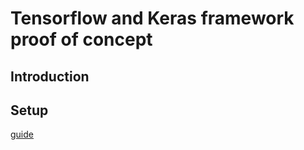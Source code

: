 # Tensorflow and Keras framework proof of concept

## Introduction

## Setup


[guide](https://medium.com/analytics-vidhya/step-by-step-guide-to-setup-gpu-with-tensorflow-on-windows-laptop-c84634f59857)